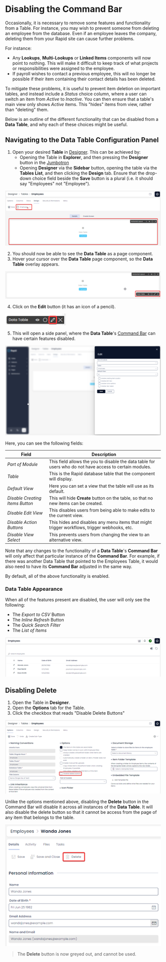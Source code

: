 # Disabling the Command Bar

Occasionally, it is necessary to remove some features and functionality from a Table. For instance, you may wish to prevent someone from deleting an employee from the database. Even if an employee leaves the company, deleting them from your Rapid site can cause further problems.

For instance:
- Any **Lookups**, **Multi-Lookups** or **Linked Items** components will now point to nothing. This will make it difficult to keep track of what projects or responsibilities were assigned to the employee.
- If payroll wishes to contact a previous employee, this will no longer be possible if their item containing their contact details has been deleted.

To mitigate these problems, it is useful to prevent item deletion on important tables, and instead include a *Status* choice column, where a user can switch an item from *Active* to *Inactive*. You can then ensure that a table's main view only shows *Active* items. This "hides" items from view, rather than "deleting" them.

Below is an outline of the different functionality that can be disabled from a **Data Table**, and why each of these choices might be useful.

## Navigating to the Data Table Configuration Panel

1. Open your desired **Table** in [Designer](</docs/Rapid/3-User Manual/3-Designer/1-what-is-designer/1-what-is-designer.md>). This can be achieved by:
    - Opening the Table in **Explorer**, and then pressing the **Designer** button in the [Jumbotron](</docs/Rapid/3-User Manual/2-Explorer/0-navigating-explorer/0-navigating-explorer.md#jumbotron>)
    - Opening **Designer** via the **Sidebar** button, opening the table via the **Tables List**, and then clicking the **Design** tab. Ensure that the drop-down choice field beside the **Save** button is a plural (i.e. it should say "Employees" not "Employee").

![A screenshot that shows what the Data Table looks like in Designer. The screenshot is annotated in red to help indicate key information to the user. For example, the table dropdown should state "Employees" instead of "Employee" (i.e. it must be plural to show the table view and not the item view. The Data Table component is also highlighted by a red box at the bottom of the screenshot.)](<Data Table Customisation Designer.png>)

2. You should now be able to see the **Data Table** as a page component.
3. Hover your cursor over the **Data Table** page component, so the **Data Table** overlay appears.

![A screenshot indicating what the overlay looks like. The screenshot is annotated with a red box to draw the user's attention to the overlay.](<Data Table Overlay.png>)

4. Click on the **Edit** button (it has an icon of a pencil).

![A zoomed in screenshot showing the overlay from the previous image more closely. In this image, the pencil icon for "Editing" a data table has been highlighted in red to assist the user.](<Data Table Overlay Edit.png>)

5. This will open a side panel, where the **Data Table**'s [Command Bar](</docs/Rapid/3-User Manual/glossary/glossary.md#command-bar>) can have certain features disabled.

![A screenshot demonstrating what the side panel looks like. For example, this sidepanel has the title "Edit", and several fields including "Part of Module", "Table", "Default View", and several checkboxes which will be discussed in more detail in the next section.](<Data Table Side Panel Raw.png>)

Here, you can see the following fields:

| Field | Description |
|---|---|
| *Part of Module* | This field allows the you to disable the data table for users who do not have access to certain modules. |
| *Table* | This is the Rapid database table that the component will display. |
| *Default View* | Here you can set a view that the table will use as its default. |
| *Disable Creating Items Button* | This will hide **Create** button on the table, so that no new items can be created. |
| *Disable Edit View* | This disables users from being able to make edits to the current view. |
| *Disable Action Buttons* | This hides and disables any menu items that might trigger workflows, trigger webhooks, etc.|
| *Disable View Select* | This prevents users from changing the view to an alternative view. |

Note that any changes to the functionality of a **Data Table**'s **Command Bar** will only affect that particular instance of the **Command Bar**. For example, if there was another Data Table that pointed to the Employees Table, it would also need to have its **Command Bar** adjusted in the same way.

By default, all of the above functionality is enabled.

### Data Table Appearance

When all of the features present are disabled, the user will only see the following:
- The *Export to CSV* Button
- The *Inline Refresh* Button
- The *Quick Search Filter*
- The *List of Items*

![A screenshot that depicts the list above. All of the Command Bar has been disabled. New items cannot be created, nor can the view be changed or edited.](<Data Table All Disabled.png>)

## Disabling Delete

1. Open the Table in **Designer**.
2. Open the **Options** tab for the Table.
3. Click the checkbox that reads "Disable Delete Buttons"

![A screenshot demonstrating the location of the "Disable Delete Buttons". The screenshot shows Designer > Tables > Employees, and the standard Options tab. The screenshot is annotated with a red box to highlight the location of the button.](<Data Table Disable Delete.png>)

Unlike the options mentioned above, disabling the **Delete** button in the Command Bar will disable it across all instances of the **Data Table**. It will also disable the delete button so that it cannot be access from the page of any item that belongs to the table.

![A screenshot that demonstrates how this checkbox option will cause the delete button to be disabled. The delete button on the Employee page is no longer red, but is instead greyed out. The screenshot is annotated with a red box to highlight the location of the disabled delete button.](<Data Table Delete Item Page Disabled.png>)

> The **Delete** button is now greyed out, and cannot be used.